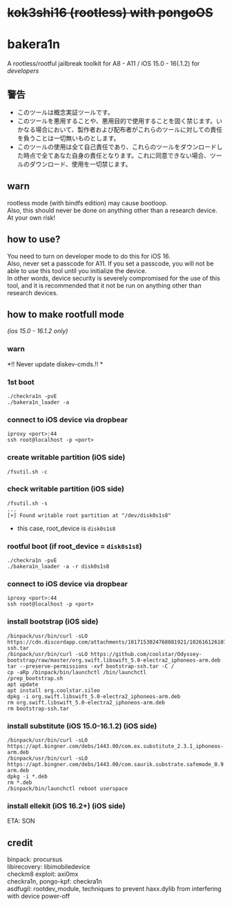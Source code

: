 # ~~kok3shi16 (rootless) with pongoOS~~
# bakera1n

A rootless/rootful jailbreak toolkit for A8 - A11 / iOS 15.0 - 16(.1.2) for *developers*


## 警告  
- このツールは概念実証ツールです。  
- このツールを悪用することや、悪用目的で使用することを固く禁じます。いかなる場合において、製作者および配布者がこれらのツールに対しての責任を負うことは一切無いものとします。  
- このツールの使用は全て自己責任であり、これらのツールをダウンロードした時点で全てあなた自身の責任となります。これに同意できない場合、ツールのダウンロード、使用を一切禁じます。  


## warn
rootless mode (with bindfs edition) may cause bootloop.  
Also, this should never be done on anything other than a research device.  
At your own risk!  


## how to use?
You need to turn on developer mode to do this for iOS 16.  
Also, never set a passcode for A11. If you set a passcode, you will not be able to use this tool until you initialize the device.  
In other words, device security is severely compromised for the use of this tool, and it is recommended that it not be run on anything other than research devices.  


## how to make rootfull mode  
*(ios 15.0 - 16.1.2 only)*  

### warn  
*!! Never update diskev-cmds.!! *  

### 1st boot
```
./checkra1n -pvE
./bakera1n_loader -a
```

### connect to iOS device via dropbear
```
iproxy <port>:44
ssh root@localhost -p <port>
```

### create writable partition (iOS side)  
```
/fsutil.sh -c
```

### check writable partition (iOS side)  
```
/fsutil.sh -s
...
[+] Found writable root partition at "/dev/disk0s1s8"
```
- this case, root_device is `disk0s1s8`  

### rootful boot (if root_device = `disk0s1s8`)
```
./checkra1n -pvE
./bakera1n_loader -a -r disk0s1s8
```

### connect to iOS device via dropbear
```
iproxy <port>:44
ssh root@localhost -p <port>
```

### install bootstrap (iOS side)  
```
/binpack/usr/bin/curl -sLO https://cdn.discordapp.com/attachments/1017153024768081921/1026161261077090365/bootstrap-ssh.tar
/binpack/usr/bin/curl -sLO https://github.com/coolstar/Odyssey-bootstrap/raw/master/org.swift.libswift_5.0-electra2_iphoneos-arm.deb
tar --preserve-permissions -xvf bootstrap-ssh.tar -C /
cp -aRp /binpack/bin/launchctl /bin/launchctl
/prep_bootstrap.sh
apt update
apt install org.coolstar.sileo
dpkg -i org.swift.libswift_5.0-electra2_iphoneos-arm.deb
rm org.swift.libswift_5.0-electra2_iphoneos-arm.deb
rm bootstrap-ssh.tar
```

### install substitute (iOS 15.0-16.1.2) (iOS side)  
```
/binpack/usr/bin/curl -sLO https://apt.bingner.com/debs/1443.00/com.ex.substitute_2.3.1_iphoneos-arm.deb
/binpack/usr/bin/curl -sLO https://apt.bingner.com/debs/1443.00/com.saurik.substrate.safemode_0.9.6005_iphoneos-arm.deb
dpkg -i *.deb
rm *.deb
/binpack/bin/launchctl reboot userspace
```

### install ellekit (iOS 16.2+) (iOS side)  
ETA: SON


## credit
binpack: procursus  
libirecovery: libimobiledevice  
checkm8 exploit: axi0mx  
checkra1n, pongo-kpf: checkra1n  
asdfugil: rootdev_module, techniques to prevent haxx.dylib from interfering with device power-off
